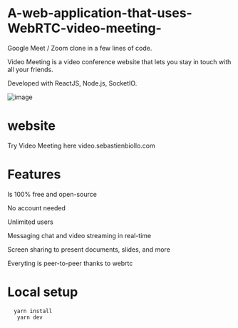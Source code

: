 # A-web-application-that-uses-WebRTC-video-meeting-


Google Meet / Zoom clone in a few lines of code.

Video Meeting is a video conference website that lets you stay in touch with all your friends.

Developed with ReactJS, Node.js, SocketIO.

![image](https://user-images.githubusercontent.com/73719617/219857297-cb71fda3-eded-443e-a7ae-8d1d0c74e9e2.png)


# website
Try Video Meeting here video.sebastienbiollo.com

# Features

Is 100% free and open-source

No account needed

Unlimited users

Messaging chat and video streaming in real-time

Screen sharing to present documents, slides, and more

Everyting is peer-to-peer thanks to webrtc

# Local setup
      yarn install
       yarn dev

